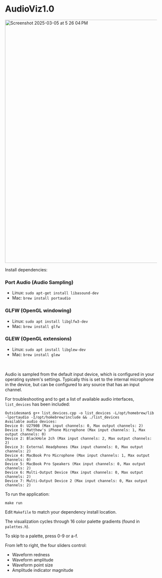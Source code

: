 # AudioViz1.0

<img width="803" alt="Screenshot 2025-03-05 at 5 26 04 PM" src="https://github.com/user-attachments/assets/ae4b84ea-b805-4ff7-948d-651260fa67c3" />

Install dependencies:

### Port Audio (Audio Sampling)
- Linux: ```sudo apt-get install libasound-dev```
- Mac: ```brew install portaudio```


### GLFW (OpenGL windowing)
- Linux: ```sudo apt install libglfw3-dev```
- Mac: ```brew install glfw```


### GLEW (OpenGL extensions)
- Linux: ```sudo apt install libglew-dev```
- Mac: ```brew install glew```

<br/><br/>
Audio is sampled from the default input device, which is configured in your operating system's settings. Typically this is set to the internal microphone in the device, but can be configured to any source that has an input channel.

For troubleshooting and to get a list of available audio interfaces, ```list_devices``` has been included:
```
Outsidesman$ g++ list_devices.cpp -o list_devices -L/opt/homebrew/lib -lportaudio -I/opt/homebrew/include && ./list_devices 
Available audio devices:
Device 0: U2790B (Max input channels: 0, Max output channels: 2)
Device 1: Matthew's iPhone Microphone (Max input channels: 1, Max output channels: 0)
Device 2: BlackHole 2ch (Max input channels: 2, Max output channels: 2)
Device 3: External Headphones (Max input channels: 0, Max output channels: 2)
Device 4: MacBook Pro Microphone (Max input channels: 1, Max output channels: 0)
Device 5: MacBook Pro Speakers (Max input channels: 0, Max output channels: 2)
Device 6: Multi-Output Device (Max input channels: 0, Max output channels: 2)
Device 7: Multi-Output Device 2 (Max input channels: 0, Max output channels: 2)
```

To run the application:
```
make run
```
Edit ```Makefile``` to match your dependency install location.

The visualization cycles through 16 color palette gradients (found in ```palettes.h```).

To skip to a palette, press 0-9 or a-f.

From left to right, the four sliders control:
- Waveform redness
- Waveform amplitude
- Waveform point size
- Amplitude indicator magnitude
